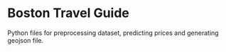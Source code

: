 # Boston Travel Guide

Python files for preprocessing dataset, predicting prices and generating geojson file.
